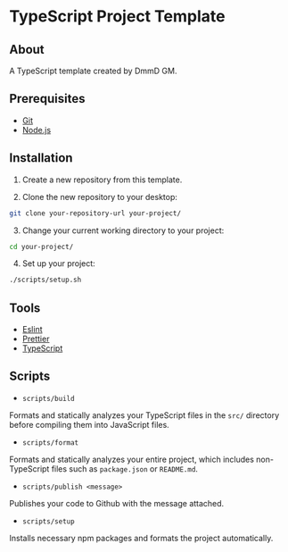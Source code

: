 # TypeScript Project Template

## About

A TypeScript template created by DmmD GM.

## Prerequisites

-   [Git](https://git-scm.com/download)
-   [Node.js](https://nodejs.org/en/download)

## Installation

1. Create a new repository from this template.

2. Clone the new repository to your desktop:

```bash
git clone your-repository-url your-project/
```

3. Change your current working directory to your project:

```bash
cd your-project/
```

4. Set up your project:

```bash
./scripts/setup.sh
```

## Tools

-   [Eslint](https://eslint.org/)
-   [Prettier](https://prettier.io/)
-   [TypeScript](https://www.typescriptlang.org/)

## Scripts

-   `scripts/build`

Formats and statically analyzes your TypeScript files in the `src/` directory before compiling them into JavaScript files.

-   `scripts/format`

Formats and statically analyzes your entire project, which includes non-TypeScript files such as `package.json` or `README.md`.

-   `scripts/publish <message>`

Publishes your code to Github with the message attached.

-   `scripts/setup`

Installs necessary npm packages and formats the project automatically.
